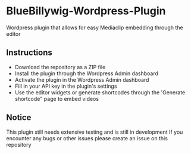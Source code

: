 # BlueBillywig-Wordpress-Plugin
Wordpress plugin that allows for easy Mediaclip embedding through the editor

## Instructions
- Download the repository as a ZIP file
- Install the plugin through the Wordpress Admin dashboard
- Activate the plugin in the Wordpress Admin dashboard
- Fill in your API key in the plugin's settings
- Use the editor widgets or generate shortcodes through the 'Generate shortcode" page to embed videos

## Notice
This plugin still needs extensive testing and is still in development
If you encounter any bugs or other issues please create an issue on this repository
